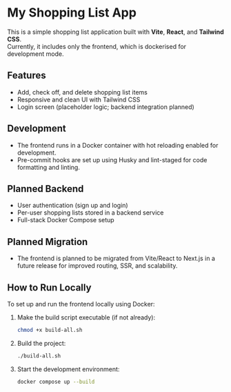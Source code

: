 # My Shopping List App

This is a simple shopping list application built with **Vite**, **React**, and **Tailwind CSS**.  
Currently, it includes only the frontend, which is dockerised for development mode.

## Features

- Add, check off, and delete shopping list items
- Responsive and clean UI with Tailwind CSS
- Login screen (placeholder logic; backend integration planned)

## Development

- The frontend runs in a Docker container with hot reloading enabled for development.
- Pre-commit hooks are set up using Husky and lint-staged for code formatting and linting.

## Planned Backend

- User authentication (sign up and login)
- Per-user shopping lists stored in a backend service
- Full-stack Docker Compose setup

## Planned Migration
- The frontend is planned to be migrated from Vite/React to Next.js in a future release for improved routing, SSR, and scalability.

## How to Run Locally

To set up and run the frontend locally using Docker:

1. Make the build script executable (if not already):
   ```sh
   chmod +x build-all.sh
   ```
2. Build the project:
   ```sh
   ./build-all.sh
   ```
3. Start the development environment:
   ```sh
   docker compose up --build
   ```